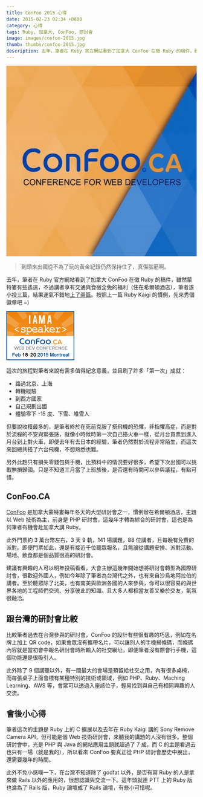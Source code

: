 ```yaml
---
title: ConFoo 2015 心得
date: 2015-02-23 02:34 +0800
category: 心得
tags: Ruby, 加拿大, ConFoo, 研討會
image: images/confoo-2015.jpg
thumb: thumbs/confoo-2015.jpg
description: 去年，筆者在 Ruby 官方網站看到了加拿大 ConFoo 在徵 Ruby 的稿件，雖然蒙特婁有些遙遠，不過講者享有交通與食宿全免的福利（住在希爾頓酒店），筆者遂小投三篇，結果運氣不錯地上了兩篇。這次的旅程對筆者來說有需多「第一次」成就：路過北京、上海、轉機、到西方國家 、體驗零下溫度、堆雪人。
---
```


[confoo]: http://confoo.ca
[speaker]: http://confoo.ca/en/speaker/weihang-jian

[![ConFoo.CA 2015](images/confoo-2015.jpg)][confoo]

> 到頭來出國從不為了玩的黃金紀錄仍然保持住了，真傷腦筋啊。

去年，筆者在 Ruby 官方網站看到了加拿大 ConFoo 在徵 Ruby 的稿件，雖然蒙特婁有些遙遠，不過講者享有交通與食宿全免的福利（住在希爾頓酒店），筆者遂小投三篇，結果運氣不錯地[上了兩篇][speaker]。按照上一篇 Ruby Kaigi 的慣例，先來秀個徽章吧 =)

<!-- more -->

[![ConFoo 2015 Speaker](images/confoo-speaker.gif)][speaker]

這次的旅程對筆者來說有需多值得紀念意義，並且刷了許多「第一次」成就：

- 路過北京、上海
- 轉機經驗
- 到西方國家
- 自己規劃出國
- 體驗零下 -15 度、下雪、堆雪人

但要說收穫最多的，是筆者終於在死前克服了搭飛機的恐懼，非指懼高症，而是對於流程的不安與緊張感，就像小時候時第一次自己搭火車一樣，從月台買票到進入月台到上對火車，即便去年有去日本的經驗，筆者仍然對於流程非常陌生，而這次來回總共搭了六台飛機，不想熟悉也難。

另外此趟只有損失零錢包與手機，比預料中的情況要好很多，希望下次出國可以挑戰無損歸國。只是不知道三月當了上班族後，是否還有時間可以參與議程，有點可惜。

## ConFoo.CA

[ConFoo][confoo] 是加拿大蒙特婁每年冬天的大型研討會之一，慣例辦在希爾頓酒店，主題以 Web 技術為主，前身是 PHP 研討會，這幾年才轉為綜合的研討會，這也是為何筆者有機會赴加拿大講 Ruby。

此外門票約 3 萬台幣左右，3 天 9 軌，141 場講題，88 位講者，且每晚有免費的派對。即便門票如此，還是有接近千位聽眾報名，且無論從講題安排、派對活動、場地、飲食都是個品質很高的研討會。

建議有興趣的人可以明年投稿看看，大會主辦這幾年開始想將研討會轉型為國際研討會，很歡迎外國人，例如今年除了筆者為台灣代之外，也有來自沙烏地阿拉伯的講者。至於聽眾除了北美，也有南美與歐洲各國的人來參與，你可以很容易的與世界各地的工程師們交流、分享彼此的知識。且大多人都相當友善又樂於交友，氣氛很融洽。

## 跟台灣的研討會比較

比較筆者過去在台灣參與的研討會，ConFoo 的設計有些很有趣的巧思，例如在名牌上加上 QR code，如果會眾沒有攜帶名片，可以讓別人的手機掃條碼，而條碼內容就是當初會中報名研討會時所輸入的社交網址。即便筆者沒有際會行手機，這個功能還是很吸引人。

此外除了 9 個講聽以外，有一間最大的會場是預留給社交之用，內有很多桌椅，而每張桌子上面會標有某種特別的技術或領域，例如 PHP、Ruby、Maching Learning、AWS 等，會眾可以透過入座該位子，輕易找到與自己有相同興趣的人交流。

## 會後小心得

筆者這次的主題是 Ruby 上的 C 擴展以及去年在 Ruby Kaigi 講的 Sony Remove Camera API，但可能是個 Web 技術研討會，來聽我的講題的人沒有很多。整個研討會中，光是 PHP 與 Java 的網站應用主題就超過了 7 成，而 C 的主題看過去也只有一場（就是我的），所以看來 ConFoo 要真正從 PHP 研討會歷史中脫出，還需要幾年的時間。

此外不免小感嘆一下，在台灣不知道除了 godfat 以外，是否有寫 Ruby 的人是拿來做 Rails 以外的應用的，很想認識與交流一下。這年頭就連 PTT 上的 Ruby 版也淪為了 Rails 版，Ruby 論壇成了 Rails 論壇，有些小可惜呢。
